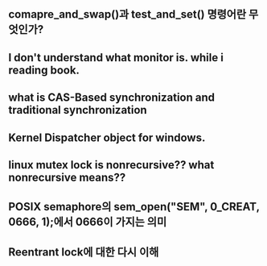 ## comapre_and_swap()과 test_and_set() 명령어란 무엇인가?

## I don't understand what monitor is. while i reading book.

## what is CAS-Based synchronization and traditional synchronization

## Kernel Dispatcher object for windows.

## linux mutex lock is nonrecursive?? what nonrecursive means??

## POSIX semaphore의 sem_open("SEM", 0_CREAT, 0666, 1);에서 0666이 가지는 의미

## Reentrant lock에 대한 다시 이해